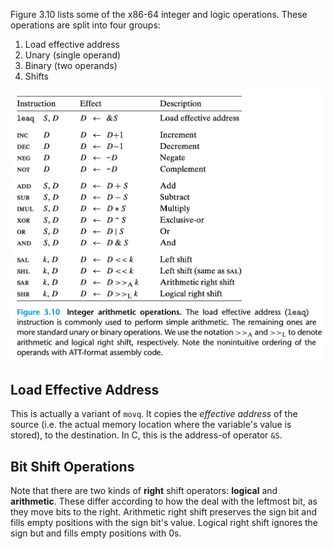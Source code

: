 Figure 3.10 lists some of the x86-64 integer and logic operations. These operations are split into four groups:

1. Load effective address
2. Unary (single operand)
3. Binary (two operands)
4. Shifts

![](_attachments/Screenshot%202023-09-29%20at%2017.59.59.png)

## Load Effective Address
This is actually a variant of `movq`. It copies the *effective address* of the source (i.e. the actual memory location where the variable's value is stored), to the destination. In C, this is the address-of operator `&S`. 

## Bit Shift Operations
Note that there are two kinds of **right** shift operators: **logical** and **arithmetic**. These differ according to how the deal with the leftmost bit, as they move bits to the right. Arithmetic right shift preserves the sign bit and fills empty positions with the sign bit's value. Logical right shift ignores the sign but and fills empty positions with 0s.

